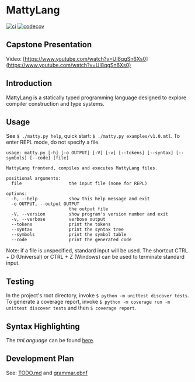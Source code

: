 # MattyLang
[![ci](https://github.com/cntkillme/matty-lang/actions/workflows/ci.yml/badge.svg)](https://github.com/cntkillme/matty-lang/actions/workflows/ci.yml/badge.svg)
[![codecov](https://codecov.io/gh/cntkillme/matty-lang/branch/main/graph/badge.svg?token=16KFKQURM6)](https://codecov.io/gh/cntkillme/matty-lang)

## Capstone Presentation
Video: [https://www.youtube.com/watch?v=UI8qgSn6Xs0](https://www.youtube.com/watch?v=UI8qgSn6Xs0)

## Introduction
MattyLang is a statically typed programming language designed to explore compiler construction and type systems.

## Usage
See `$ ./matty.py help`, quick start: `$ ./matty.py examples/v1.0.mtl`. To enter REPL mode, do not specify a file.

```
usage: matty.py [-h] [-o OUTPUT] [-V] [-v] [--tokens] [--syntax] [--symbols] [--code] [file]

MattyLang frontend, compiles and executes MattyLang files.

positional arguments:
  file                  the input file (none for REPL)

options:
  -h, --help            show this help message and exit
  -o OUTPUT, --output OUTPUT
                        the output file
  -V, --version         show program's version number and exit
  -v, --verbose         verbose output
  --tokens              print the tokens
  --syntax              print the syntax tree
  --symbols             print the symbol table
  --code                print the generated code
```

Note: if a file is unspecified, standard input will be used.
The shortcut CTRL + D (Universal) or CTRL + Z (Windows) can be used to terminate standard input.

## Testing
In the project's root directory, invoke `$ python -m unittest discover tests`.
To generate a coverage report, invoke `$ python -m coverage run -m unittest discover tests` and then `$ coverage report`.

## Syntax Highlighting
The *tmLanguage* can be found [here](/.vscode/matty-syntax/syntaxes/mtl.tmLanguage.json).

## Development Plan
See: [TODO.md](/TODO.md) and [grammar.ebnf](/docs/grammar.ebnf)
